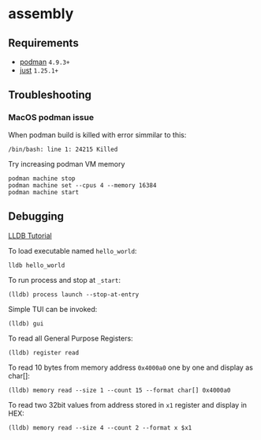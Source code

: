 # assembly

## Requirements
* [podman](https://podman.io) `4.9.3+`
* [just](https://github.com/casey/just) `1.25.1+`

## Troubleshooting

### MacOS podman issue

When podman build is killed with error simmilar to this:
``` shell
/bin/bash: line 1: 24215 Killed
```

Try increasing podman VM memory
```shell
podman machine stop
podman machine set --cpus 4 --memory 16384
podman machine start
```

## Debugging

[LLDB Tutorial](https://lldb.llvm.org/use/tutorial.html)

To load executable named `hello_world`:
```shell
lldb hello_world
```

To run process and stop at `_start`:
```shell
(lldb) process launch --stop-at-entry
```

Simple TUI can be invoked:
```shell
(lldb) gui
```

To read all General Purpose Registers:
```shell
(lldb) register read
```

To read 10 bytes from memory address `0x4000a0` one by one and display as char[]:
```shell
(lldb) memory read --size 1 --count 15 --format char[] 0x4000a0
```

To read two 32bit values from address stored in `x1` register and display in HEX:
```shell
(lldb) memory read --size 4 --count 2 --format x $x1
```